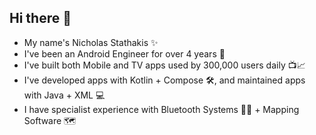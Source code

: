## Hi there 👋

* My name's Nicholas Stathakis ✨
* I've been an Android Engineer for over 4 years 📱
* I've built both Mobile and TV apps used by 300,000 users daily 📺📈
* I've developed apps with Kotlin + Compose 🛠️, and maintained apps with Java + XML 💻
* I have specialist experience with Bluetooth Systems 🔵📡 + Mapping Software 🗺️
